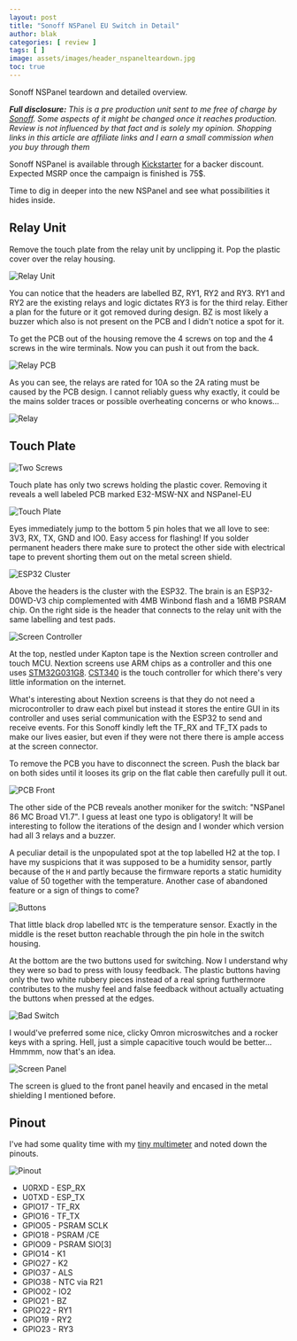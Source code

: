 ```yaml
---
layout: post
title: "Sonoff NSPanel EU Switch in Detail"
author: blak
categories: [ review ]
tags: [ ]
image: assets/images/header_nspanelteardown.jpg
toc: true
---
```


Sonoff NSPanel teardown and detailed overview.

_**Full disclosure:** This is a pre production unit sent to me free of charge by [Sonoff](https://www.anrdoezrs.net/links/100155210/type/dlg/https://www.itead.cc/). Some aspects of it might be changed once it reaches production. Review is not influenced by that fact and is solely my opinion. Shopping links in this article are affiliate links and I earn a small commission when you buy through them_

Sonoff NSPanel is available through [Kickstarter](https://www.kickstarter.com/projects/sonoffnspanel/sonoff-nspanel-smart-scene-wall-switch?ref=4dli2n) for a backer discount. Expected MSRP once the campaign is finished is 75$.

Time to dig in deeper into the new NSPanel and see what possibilities it hides inside.

## Relay Unit

Remove the touch plate from the relay unit by unclipping it. Pop the plastic cover over the relay housing.

![Relay Unit](/assets/images/nspanel/relayunit.jpg)

You can notice that the headers are labelled BZ, RY1, RY2 and RY3. RY1 and RY2 are the existing relays and logic dictates RY3 is for the third relay. Either a plan for the future or it got removed during design. BZ is most likely a buzzer which also is not present on the PCB and I didn't notice a spot for it.

To get the PCB out of the housing remove the 4 screws on top and the 4 screws in the wire terminals. Now you can push it out from the back.

![Relay PCB](/assets/images/nspanel/relayunit.jpg)

As you can see, the relays are rated for 10A so the 2A rating must be caused by the PCB design. I cannot reliably guess why exactly, it could be the mains solder traces or possible overheating concerns or who knows...

![Relay](/assets/images/nspanel/relay.jpg)


## Touch Plate
![Two Screws](/assets/images/nspanel/twoscrews.jpg)

Touch plate has only two screws holding the plastic cover. Removing it reveals a well labeled PCB marked E32-MSW-NX and NSPanel-EU

![Touch Plate](/assets/images/nspanel/touchplate.jpg)

Eyes immediately jump to the bottom 5 pin holes that we all love to see: 3V3, RX, TX, GND and IO0. Easy access for flashing! If you solder permanent headers there make sure to protect the other side with electrical tape to prevent shorting them out on the metal screen shield.

![ESP32 Cluster](/assets/images/nspanel/esp32cluster.jpg)

Above the headers is the cluster with the ESP32. The brain is an ESP32-D0WD-V3 chip complemented with 4MB Winbond flash and a 16MB PSRAM chip. On the right side is the header that connects to the relay unit with the same labelling and test pads.

![Screen Controller](/assets/images/nspanel/screencontroller.jpg)

At the top, nestled under Kapton tape is the Nextion screen controller and touch MCU. Nextion screens use ARM chips as a controller and this one uses [STM32G031G8](https://www.st.com/en/microcontrollers-microprocessors/stm32g031g8.html). [CST340](http://www.hynitron.com/product_show.php?id=9&tid=1) is the touch controller for which there's very little information on the internet.

What's interesting about Nextion screens is that they do not need a microcontroller to draw each pixel but instead it stores the entire GUI in its controller and uses serial communication with the ESP32 to send and receive events. For this Sonoff kindly left the TF_RX and TF_TX pads to make our lives easier, but even if they were not there there is ample access at the screen connector.

To remove the PCB you have to disconnect the screen. Push the black bar on both sides until it looses its grip on the flat cable then carefully pull it out.

![PCB Front](/assets/images/nspanel/touchfront.jpg)

The other side of the PCB reveals another moniker for the switch: "NSPanel 86 MC Broad V1.7". I guess at least one typo is obligatory! It will be interesting to follow the iterations of the design and I wonder which version had all 3 relays and a buzzer.

A peculiar detail is the unpopulated spot at the top labelled H2 at the top. I have my suspicions that it was supposed to be a humidity sensor, partly because of the `H` and partly because the firmware reports a static humidity value of 50 together with the temperature. Another case of abandoned feature or a sign of things to come?

![Buttons](/assets/images/nspanel/buttons.jpg)

That little black drop labelled `NTC` is the temperature sensor. Exactly in the middle is the reset button reachable through the pin hole in the switch housing.

At the bottom are the two buttons used for switching. Now I understand why they were so bad to press with lousy feedback. The plastic buttons having only the two white rubbery pieces instead of a real spring furthermore contributes to the mushy feel and false feedback without actually actuating the buttons when pressed at the edges.

![Bad Switch](/assets/images/nspanel/badswitch.jpg)

I would've preferred some nice, clicky Omron microswitches and a rocker keys with a spring. Hell, just a simple capacitive touch would be better... Hmmmm, now that's an idea.

![Screen Panel](/assets/images/nspanel/screenpanel.jpg)

The screen is glued to the front panel heavily and encased in the metal shielding I mentioned before.

## Pinout

I've had some quality time with my [tiny multimeter](https://www.banggood.com/ANENG-AN113D-Intelligent-Auto-Measure-True-RMS-Digital-Multimeter-6000-Counts-Resistance-Diode-Continuity-Tester-Temperature-ACDC-Voltage-Current-Meter-Upgraded-from-AN8002-p-1568882.html?p=CM27171011078201412U&custlinkid=1674622) and noted down the pinouts.

![Pinout](/assets/images/nspanel/pinout.jpg)

- U0RXD - ESP_RX
- U0TXD - ESP_TX
- GPIO17 - TF_RX
- GPIO16 - TF_TX
- GPIO05 - PSRAM SCLK
- GPIO18 - PSRAM /CE
- GPIO09 - PSRAM SIO[3]
- GPIO14 - K1
- GPIO27 - K2
- GPIO37 - ALS
- GPIO38 - NTC via R21
- GPIO02 - IO2
- GPIO21 - BZ
- GPIO22 - RY1
- GPIO19 - RY2
- GPIO23 - RY3
